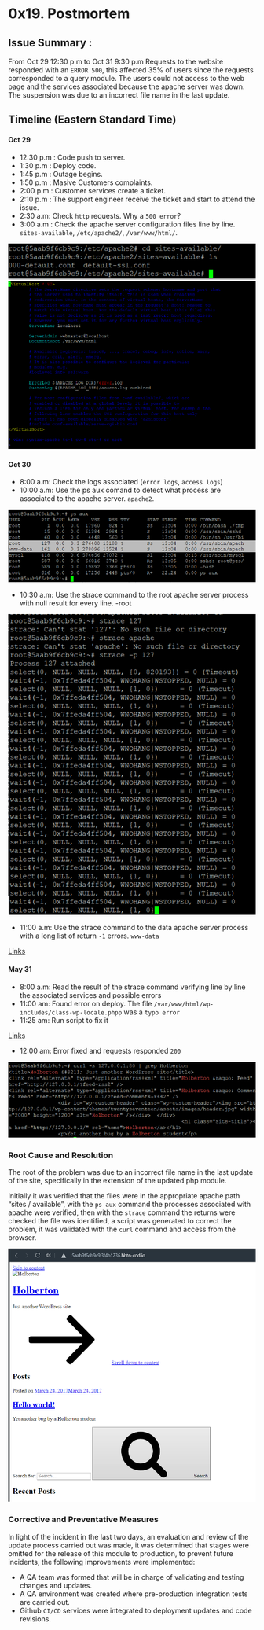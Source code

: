 # 0x19. Postmortem
## Issue Summary :
From Oct 29 12:30 p.m to Oct 31 9:30 p.m Requests to the website responded with an `ERROR 500`, this affected 35% of users since the requests corresponded to a query module. 
The users could not access to the web page and the services associated because the apache server was down. 
The suspension was due to an incorrect file name in the last update.

## Timeline (Eastern Standard Time)
#### Oct 29
* 12:30 p.m : Code push to server.
* 1:30 p.m : Deploy code. 
* 1:45 p.m : Outage begins.
* 1:50 p.m : Masive Customers complaints. 
* 2:00 p.m : Customer services create a ticket.
* 2:10 p.m : The support engineer receive the ticket and start to attend the issue.
* 2:30 a.m: Check `http` requests. Why a `500 error`?
* 3:00 a.m : Check the apache server configuration files line by line. `sites-available`, `/etc/apache2/`, `/var/www/html/`.

![](https://github.com/Emanuel-js/alx-system_engineering-devops/blob/main/0x19-postmortem/images/sites%20available.png?raw=true)
![](https://github.com/Emanuel-js/alx-system_engineering-devops/blob/main/0x19-postmortem/images/document%20root.png?raw=true)

#### Oct 30
* 8:00 a.m: Check the logs associated (`error logs`, `access logs`) 
* 10:00 a.m: Use the ps aux comand to detect what process are associated to the apache server. `apache2`.

![](https://github.com/juliushakes/alx-system_engineering-devops/blob/main/0x19-postmortem/images/psaux.png?raw=true)

* 10:30 a.m: Use the strace command to the root apache server process with null result for every line. -root

![](https://github.com/juliushakes/alx-system_engineering-devops/blob/main/0x19-postmortem/images/strace%20127.png?raw=true)

* 11:00 a.m: Use the strace command to the data apache server process with a long list of return `-1` errors. `www-data`

[Links]([https://github.com/juliushakes/alx-system_engineering-devops/blob/main/0x19-postmortem/images/strace%20161.txt[)

#### May 31
* 8:00 a.m: Read the result of the strace command verifying line by line the associated services and possible errors
* 11:00 am: Found error on deploy. The file `/var/www/html/wp-includes/class-wp-locale.phpp` was a `typo error` 
* 11:25 am: Run script to fix it

[Links]([https://github.com/Florence-wangui/alx-system_engineering-devops/blob/master/0x17-web_stack_debugging_3/0-strace_is_your_friend.pp])

* 12:00 am: Error fixed and requests responded `200`

![](https://github.com/juliushakes/alx-system_engineering-devops/blob/main/0x19-postmortem/images/working.png?raw=true)

### Root Cause and Resolution 
The root of the problem was due to an incorrect file name in the last update of the site, specifically in the extension of the updated php module.

Initially it was verified that the files were in the appropriate apache path “sites / available”, with the `ps aux` command the processes associated with apache were verified, then with the `strace` command the returns were checked the file was identified, a script was generated to correct the problem, it was validated with the `curl` command and access from the browser.

![](https://github.com/juliushakes/alx-system_engineering-devops/blob/main/0x19-postmortem/images/accessing.png?raw=true)

### Corrective and Preventative Measures
In light of the incident in the last two days, an evaluation and review of the update process carried out was made, it was determined that stages were omitted for the release of this module to production, to prevent future incidents, the following improvements were implemented:

* A QA team was formed that will be in charge of validating and testing changes and updates.
* A QA environment was created where pre-production integration tests are carried out.
* Github `CI/CD` services were integrated to deployment updates and code revisions.
